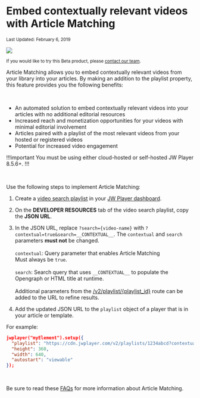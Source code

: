 # Embed contextually relevant videos with Article Matching

<sup>Last Updated: February 6, 2019</sup>

<img src="https://img.shields.io/badge/%20-Beta-green.svg" />
	
<sup>If you would like to try this Beta product, please [contact our team](https://www.jwplayer.com/contact-us/).</sup>

Article Matching allows you to embed contextually relevant videos from your library into your articles. By making an addition to the playlist property, this feature provides you the following benefits:

<br/>

- An automated solution to embed contextually relevant videos into your articles with no additional editorial resources
- Increased reach and monetization opportunities for your videos with minimal editorial involvement
- Articles paired with a playlist of the most relevant videos from your hosted or registered videos
- Potential for increased video engagement

!!!important
You must be using either cloud-hosted or self-hosted JW Player 8.5.6+.
!!!

<br/>

Use the following steps to implement Article Matching:

1. Create a <a href="https://support.jwplayer.com/articles/create-a-playlist#create-a-video-search-playlist" target="_blank">video search playlist</a> in your <a href="https://dashboard.jwplayer.com/" target="_blank">JW Player dashboard</a>.
2. On the **DEVELOPER RESOURCES** tab of the video search playlist, copy the **JSON URL**.
3. In the JSON URL, replace `?search={video-name}` with `?contextual=true&search=__CONTEXTUAL__`. The `contextual` and `search` parameters **must not** be changed. <br/><br/>`contextual`: Query parameter that enables Article Matching<br/>Must always be `true`.<br/><br/>`search`: Search query that uses `__CONTEXTUAL__` to populate the Opengraph or HTML title at runtime.<br/><br/>Additional parameters from the <a href="https://developer.jwplayer.com/jw-platform/docs/delivery-api-reference/#/Playlists/get_v2_playlists__playlist_id_" target="_blank">/v2/playlist/{playlist_id}</a> route can be added to the URL to refine results.

4. Add the updated JSON URL to the `playlist` object of a player that is in your article or template.

For example:

```json
jwplayer("myElement").setup({
  "playlist": "https://cdn.jwplayer.com/v2/playlists/1234abcd?contextual=true&search=__CONTEXTUAL__",
  "height": 360,
  "width": 640,
  "autostart": "viewable"
});
```
<br/>

Be sure to read these [FAQs](https://support.jwplayer.com/articles/embed-relevant-videos-with-article-matching#faqs) for more information about Article Matching.